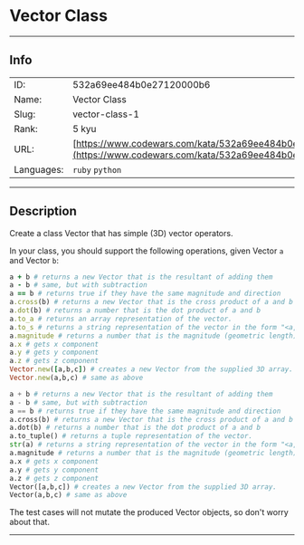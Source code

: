 # Vector Class

---
## Info

|            |                                      |
|:-----------|:-------------------------------------|
| ID:        | 532a69ee484b0e27120000b6                              |
| Name:      | Vector Class                            |
| Slug:      | vector-class-1                            |
| Rank:      | 5 kyu                       |
| URL:       | [https://www.codewars.com/kata/532a69ee484b0e27120000b6](https://www.codewars.com/kata/532a69ee484b0e27120000b6)                 |
| Languages: |  `ruby`  `python`  |

---
## Description

Create a class Vector that has simple (3D) vector operators.

In your class, you should support the following operations, given Vector ```a``` and Vector ```b```:

```ruby
a + b # returns a new Vector that is the resultant of adding them
a - b # same, but with subtraction
a == b # returns true if they have the same magnitude and direction
a.cross(b) # returns a new Vector that is the cross product of a and b
a.dot(b) # returns a number that is the dot product of a and b
a.to_a # returns an array representation of the vector.
a.to_s # returns a string representation of the vector in the form "<a, b, c>"
a.magnitude # returns a number that is the magnitude (geometric length) of vector a.
a.x # gets x component
a.y # gets y component
a.z # gets z component
Vector.new([a,b,c]) # creates a new Vector from the supplied 3D array.
Vector.new(a,b,c) # same as above
```
```python
a + b # returns a new Vector that is the resultant of adding them
a - b # same, but with subtraction
a == b # returns true if they have the same magnitude and direction
a.cross(b) # returns a new Vector that is the cross product of a and b
a.dot(b) # returns a number that is the dot product of a and b
a.to_tuple() # returns a tuple representation of the vector.
str(a) # returns a string representation of the vector in the form "<a, b, c>"
a.magnitude # returns a number that is the magnitude (geometric length) of vector a.
a.x # gets x component
a.y # gets y component
a.z # gets z component
Vector([a,b,c]) # creates a new Vector from the supplied 3D array.
Vector(a,b,c) # same as above
```
The test cases will not mutate the produced Vector objects, so don't worry about that.


---
